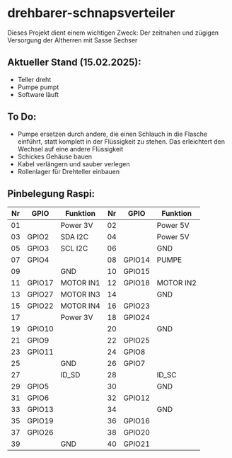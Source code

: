 # drehbarer-schnapsverteiler
Dieses Projekt dient einem wichtigen Zweck: Der zeitnahen und zügigen Versorgung der Altherren mit Sasse Sechser

## Aktueller Stand (15.02.2025):
- Teller dreht
- Pumpe pumpt
- Software läuft

## To Do:
- Pumpe ersetzen durch andere, die einen Schlauch in die Flasche einführt, statt komplett in der Flüssigkeit zu stehen. Das erleichtert den Wechsel auf eine andere Flüssigkeit
- Schickes Gehäuse bauen
- Kabel verlängern und sauber verlegen
- Rollenlager für Drehteller einbauen

## Pinbelegung Raspi:
Nr|GPIO|Funktion|Nr|GPIO|Funktion
|-----|-----|-----|-----|-----|-----|
|01||Power 3V|02||Power 5V|
|03|GPIO2|SDA I2C|04||Power 5V|
|05|GPIO3|SCL I2C|06||GND|
|07|GPIO4||08|GPIO14|PUMPE|
|09||GND|10|GPIO15||
|11|GPIO17|MOTOR IN1|12|GPIO18|MOTOR IN2|
|13|GPIO27|MOTOR IN3|14||GND|
|15|GPIO22|MOTOR IN4|16|GPIO23||
|17||Power 3V|18|GPIO24||
|19|GPIO10||20||GND|
|21|GPIO9||22|GPIO25||
|23|GPIO11||24|GPIO8||
|25||GND|26|GPIO7||
|27||ID_SD|28||ID_SC|
|29|GPIO5||30||GND|
|31|GPIO6||32|GPIO12||
|33|GPIO13||34||GND|
|35|GPIO19||36|GPIO16||
|37|GPIO26||38|GPIO20||
|39||GND|40|GPIO21||

